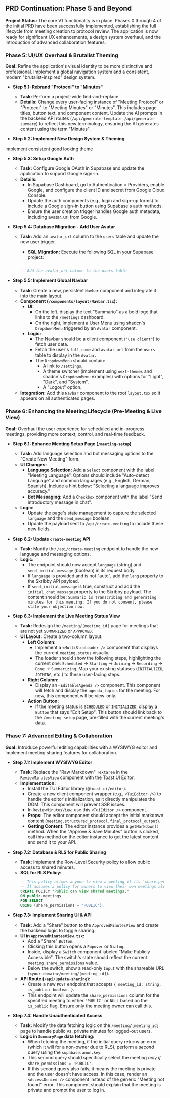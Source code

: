 ## **PRD Continuation: Phase 5 and Beyond**

**Project Status:** The core V1 functionality is in place. Phases 0 through 4 of the initial PRD have been successfully implemented, establishing the full lifecycle from meeting creation to protocol review. The application is now ready for significant UX enhancements, a design system overhaul, and the introduction of advanced collaboration features.

### **Phase 5: UI/UX Overhaul & Brutalist Theming**

**Goal:** Refine the application's visual identity to be more distinctive and professional. Implement a global navigation system and a consistent, modern "brutalist-inspired" design system.

- **Step 5.1: Rebrand "Protocol" to "Minutes"**

  - **Task:** Perform a project-wide find-and-replace.
  - **Details:** Change every user-facing instance of "Meeting Protocol" or "Protocol" to "Meeting Minutes" or "Minutes". This includes page titles, button text, and component content. Update the AI prompts in the backend API routes (`/api/generate-template`, `/api/generate-summary`) to reflect this new terminology, ensuring the AI generates content using the term "Minutes".

- **Step 5.2: Implement New Design System & Theming**

implement consistent good looking theme

- **Step 5.3: Setup Google Auth**

  - **Task:** Configure Google OAuth in Supabase and update the application to support Google sign-in.
  - **Details:**
    - In Supabase Dashboard, go to Authentication > Providers, enable Google, and configure the client ID and secret from Google Cloud Console.
    - Update the auth components (e.g., login and sign-up forms) to include a Google sign-in button using Supabase's auth methods.
    - Ensure the user creation trigger handles Google auth metadata, including avatar_url from Google.

- **Step 5.4: Database Migration - Add User Avatar**

  - **Task:** Add an `avatar_url` column to the `users` table and update the new user trigger.

    - **SQL Migration:** Execute the following SQL in your Supabase project:

    ```sql

    -- Add the avatar_url column to the users table

    ```

- **Step 5.5: Implement Global Navbar**
  - **Task:** Create a new, persistent `Navbar` component and integrate it into the main layout.
  - **Component (`/components/layout/Navbar.tsx`):**
    - **UI:**
      - On the left, display the text "Summario" as a bold logo that links to the `/meetings` dashboard.
      - On the right, implement a User Menu using shadcn's `DropdownMenu` triggered by an `Avatar` component.
    - **Logic:**
      - The Navbar should be a client component (`"use client"`) to fetch user data.
      - Fetch the user's `full_name` and `avatar_url` from the `users` table to display in the `Avatar`.
      - The `DropdownMenu` should contain:
        - A link to `/settings`.
        - A theme switcher (implement using `next-themes` and shadcn's `DropdownMenu` examples) with options for "Light", "Dark", and "System".
        - A "Logout" option.
  - **Integration:** Add this `Navbar` component to the root `layout.tsx` so it appears on all authenticated pages.

### **Phase 6: Enhancing the Meeting Lifecycle (Pre-Meeting & Live View)**

**Goal:** Overhaul the user experience for scheduled and in-progress meetings, providing more context, control, and real-time feedback.

- **Step 6.1: Enhance Meeting Setup Page (`/meeting-setup`)**

  - **Task:** Add language selection and bot messaging options to the "Create New Meeting" form.
  - **UI Changes:**
    - **Language Selection:** Add a `Select` component with the label "Meeting Language". Options should include "Auto-detect Language" and common languages (e.g., English, German, Spanish). Include a hint below: "Selecting a language improves accuracy."
    - **Bot Messaging:** Add a `Checkbox` component with the label "Send introductory message in chat".
  - **Logic:**
    - Update the page's state management to capture the selected `language` and the `send_message` boolean.
    - Update the payload sent to `/api/create-meeting` to include these new fields.

- **Step 6.2: Update `create-meeting` API**

  - **Task:** Modify the `/api/create-meeting` endpoint to handle the new language and messaging options.
  - **Logic:**
    - The endpoint should now accept `language` (string) and `send_initial_message` (boolean) in its request body.
    - If `language` is provided and is not "auto", add the `lang` property to the Skribby API payload.
    - If `send_initial_message` is true, construct and add the `initial_chat_message` property to the Skribby payload. The content should be: `Summario is transcribing and generating minutes for this meeting. If you do not consent, please state your objection now.`

- **Step 6.3: Implement the Live Meeting Status View**
  - **Task:** Redesign the `/meeting/[meeting_id]` page for meetings that are not yet `SUMMARIZED` or `APPROVED`.
  - **UI Layout:** Create a two-column layout.
    - **Left Column:**
      - Implement a `<MultiStepLoader />` component that displays the current `meeting.status` visually.
      - The loader should show the following steps, highlighting the current one: `Scheduled` -> `Starting` -> `Joining` -> `Recording` -> `Done` -> `Summarizing`. Map your existing statuses (`INITIALIZED`, `JOINING`, etc.) to these user-facing steps.
    - **Right Column:**
      - Display an `<EditableAgenda />` component. This component will fetch and display the `agenda_topics` for the meeting. For now, this component will be view-only.
    - **Action Button:**
      - If the meeting status is `SCHEDULED` or `INITIALIZED`, display a `Button` that says "Edit Setup". This button should link back to the `/meeting-setup` page, pre-filled with the current meeting's data.

### **Phase 7: Advanced Editing & Collaboration**

**Goal:** Introduce powerful editing capabilities with a WYSIWYG editor and implement meeting sharing features for collaboration.

- **Step 7.1: Implement WYSIWYG Editor**

  - **Task:** Replace the "Raw Markdown" `Textarea` in the `ReviewMinutesView` component with the Toast UI Editor.
  - **Implementation:**
    - Install the TUI Editor library (`@toast-ui/editor`).
    - Create a new client component wrapper (e.g., `<TuiEditor />`) to handle the editor's initialization, as it directly manipulates the DOM. This component will prevent SSR issues.
    - In `ReviewMinutesView`, use this `<TuiEditor />` component.
    - **Props:** The editor component should accept the initial markdown content (`meeting.structured_protocol.final_protocol_output`).
    - **Getting Content:** The editor instance provides a `getMarkdown()` method. When the "Approve & Save Minutes" button is clicked, call this method on the editor instance to get the latest content and send it to your API.

- **Step 7.2: Database & RLS for Public Sharing**

  - **Task:** Implement the Row-Level Security policy to allow public access to shared minutes.
  - **SQL for RLS Policy:**
    ```sql
    -- This policy allows anyone to view a meeting if its 'share_permissions' is set to 'PUBLIC'.
    -- It assumes a policy for owners to view their own meetings already exists.
    CREATE POLICY "Public can view shared meetings."
    ON public.meetings
    FOR SELECT
    USING (share_permissions = 'PUBLIC');
    ```

- **Step 7.3: Implement Sharing UI & API**

  - **Task:** Add a "Share" button to the `ApprovedMinutesView` and create the backend logic to toggle sharing.
  - **UI in `ApprovedMinutesView.tsx`:**
    - Add a "Share" `Button`.
    - Clicking this button opens a `Popover` or `Dialog`.
    - Inside, display a `Switch` component labeled "Make Publicly Accessible". The switch's state should reflect the current `meeting.share_permissions` value.
    - Below the switch, show a read-only `Input` with the shareable URL (`<your-domain>/meeting/[meeting_id]`).
  - **API Route (`/api/update-sharing`):**
    - Create a new `POST` endpoint that accepts `{ meeting_id: string, is_public: boolean }`.
    - This endpoint will update the `share_permissions` column for the specified meeting to either `'PUBLIC'` or `NULL` based on the `is_public` flag. Ensure only the meeting owner can call this.

- **Step 7.4: Handle Unauthenticated Access**
  - **Task:** Modify the data fetching logic on the `/meeting/[meeting_id]` page to handle public vs. private minutes for logged-out users.
  - **Logic in `SummaryPage` data fetching:**
    - When fetching the meeting, if the initial query returns an error (which it will for a non-owner due to RLS), perform a _second_ query using the `supabase.anon.key`.
    - This second query should specifically select the meeting _only if_ `share_permissions = 'PUBLIC'`.
    - If this second query also fails, it means the meeting is private and the user doesn't have access. In this case, render an `<AccessDenied />` component instead of the generic "Meeting not found" error. This component should explain that the meeting is private and prompt the user to log in.
